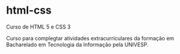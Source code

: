 # html-css
 Curso de HTML 5 e CSS 3

Curso para complegtar atividades extracurriculares da formação em Bacharelado em Tecnologia da Informação pela UNIVESP.